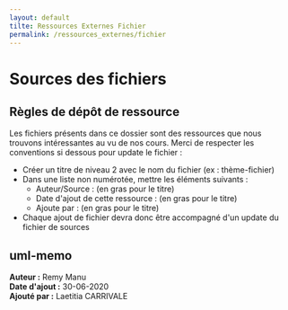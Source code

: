 ```yaml
---
layout: default
tilte: Ressources Externes Fichier
permalink: /ressources_externes/fichier
---
```


# Sources des fichiers
## Règles de dépôt de ressource
Les fichiers présents dans ce dossier sont des ressources que nous trouvons intéressantes au vu de nos cours.
Merci de respecter les conventions si dessous pour update le fichier :
* Créer un titre de niveau 2 avec le nom du fichier (ex : thème-fichier)
* Dans une liste non numérotée, mettre les éléments suivants :
	* Auteur/Source : (en gras pour le titre)
	* Date d'ajout de cette ressource : (en gras pour le titre)
	* Ajoute par : (en gras pour le titre)
* Chaque ajout de fichier devra donc être accompagné d'un update du fichier de sources

## uml-memo
**Auteur :** Remy Manu  
**Date d'ajout :** 30-06-2020  
**Ajouté par :** Laetitia CARRIVALE  
